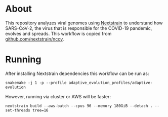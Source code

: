 # About

This repository analyzes viral genomes using [Nextstrain](https://nextstrain.org) to understand how SARS-CoV-2, the virus that is responsible for the COVID-19 pandemic, evolves and spreads. This workflow is copied from [github.com/nextstrain/ncov](https://github.com/nextstrain/ncov).

# Running

After installing Nextstrain dependencies this workflow can be run as:
```
snakemake -j 1 -p --profile adaptive_evolution_profiles/adaptive-evolution
```

However, running via cluster or AWS will be faster:
```
nextstrain build --aws-batch --cpus 96 --memory 180GiB --detach . --set-threads tree=16
```
